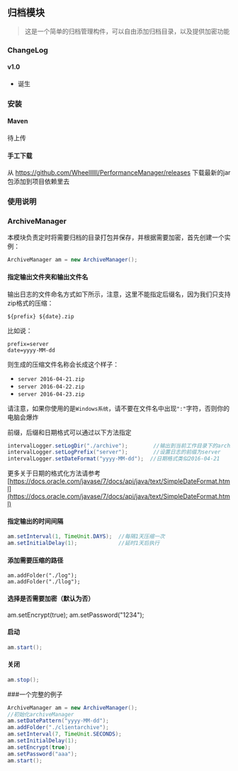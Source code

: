 ## 归档模块
> 这是一个简单的归档管理构件，可以自由添加归档目录，以及提供加密功能

### ChangeLog

#### v1.0
- 诞生

### 安装

#### Maven
待上传

#### 手工下载
从 https://github.com/Wheellllll/PerformanceManager/releases 下载最新的jar包添加到项目依赖里去

### 使用说明


### ArchiveManager
本模块负责定时将需要归档的目录打包并保存，并根据需要加密，首先创建一个实例：
```java
ArchiveManager am = new ArchiveManager();
```

#### 指定输出文件夹和输出文件名
输出日志的文件命名方式如下所示，注意，这里不能指定后缀名，因为我们只支持zip格式的压缩：

`${prefix} ${date}.zip`

比如说：
```
prefix=server
date=yyyy-MM-dd
```
则生成的压缩文件名称会长成这个样子：

- `server 2016-04-21.zip`
- `server 2016-04-22.zip`
- `server 2016-04-23.zip`

请注意，如果你使用的是`Windows系统`，请不要在文件名中出现`":"`字符，否则你的电脑会爆炸

前缀，后缀和日期格式可以通过以下方法指定
```java
intervalLogger.setLogDir("./archive");        //输出到当前工作目录下的archive文件夹里
intervalLogger.setLogPrefix("server");        //设置日志的前缀为server
intervalLogger.setDateFormat("yyyy-MM-dd");  //日期格式类似2016-04-21
```
更多关于日期的格式化方法请参考 [https://docs.oracle.com/javase/7/docs/api/java/text/SimpleDateFormat.html](https://docs.oracle.com/javase/7/docs/api/java/text/SimpleDateFormat.html)

#### 指定输出的时间间隔
```java
am.setInterval(1, TimeUnit.DAYS);  //每隔1天压缩一次
am.setInitialDelay(1);             //延时1天后执行
```

#### 添加需要压缩的路径
```
am.addFolder("./log");
am.addFolder("./llog");
```

#### 选择是否需要加密（默认为否）
am.setEncrypt(true);
am.setPassword("1234");

#### 启动
```java
am.start();
```

#### 关闭
```java
am.stop();
```

###一个完整的例子
```java
ArchiveManager am = new ArchiveManager();
//初始化archiveManager
am.setDatePattern("yyyy-MM-dd");
am.addFolder("./clientarchive");
am.setInterval(7, TimeUnit.SECONDS);
am.setInitialDelay(1);
am.setEncrypt(true);
am.setPassword("aaa");
am.start();
```
